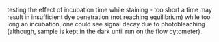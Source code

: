 testing the effect of incubation time while staining - too short a time may result in insufficient dye penetration (not reaching equilibrium) while too long an incubation, one could see signal decay due to photobleaching (although, sample is kept in the dark until run on the flow cytometer).
